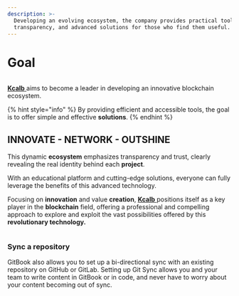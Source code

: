 ```yaml
---
description: >-
  Developing an evolving ecosystem, the company provides practical tools,
  transparency, and advanced solutions for those who find them useful.
---
```


# Goal

<figure><img src="https://gitbookio.github.io/onboarding-template-images/quickstart-hero.png" alt=""><figcaption></figcaption></figure>

[**Kcalb** ](https://kcalb.org/)aims to become a leader in developing an innovative blockchain ecosystem.&#x20;

{% hint style="info" %}
By providing efficient and accessible tools, the goal is to offer simple and effective **solutions**.&#x20;
{% endhint %}

## INNOVATE - NETWORK - OUTSHINE

This dynamic **ecosystem** emphasizes transparency and trust, clearly revealing the real identity behind each **project**.

With an educational platform and cutting-edge solutions, everyone can fully leverage the benefits of this advanced technology.&#x20;

Focusing on **innovation** and value **creation**, [**Kcalb** ](https://kcalb.org/)positions itself as a key player in the **blockchain** field, offering a professional and compelling approach to explore and exploit the vast possibilities offered by this **revolutionary technology.**

<div data-full-width="false">

<figure><img src="https://gitbookio.github.io/onboarding-template-images/quickstart-import.png" alt=""><figcaption></figcaption></figure>

</div>

### Sync a repository

GitBook also allows you to set up a bi-directional sync with an existing repository on GitHub or GitLab. Setting up Git Sync allows you and your team to write content in GitBook or in code, and never have to worry about your content becoming out of sync.
